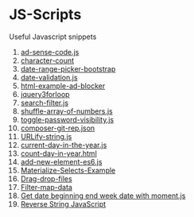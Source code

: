 # JS-Scripts
Useful Javascript snippets

1. [ad-sense-code.js](https://github.com/georgioupanayiotis/JS-Scripts/blob/master/ad-sense-code.js)
2. [character-count](https://github.com/georgioupanayiotis/JS-Scripts/blob/master/character-count)
3. [date-range-picker-bootstrap](https://github.com/georgioupanayiotis/JS-Scripts/blob/master/date-range-picker-bootstrap.html)
4. [date-validation.js](https://github.com/georgioupanayiotis/JS-Scripts/blob/master/date-validation.js)
5. [html-example-ad-blocker](https://github.com/georgioupanayiotis/JS-Scripts/blob/master/html-example-ad-blocker.html)
6. [jquery3forloop](https://github.com/georgioupanayiotis/JS-Scripts/blob/master/jquery3forloop.js)
7. [search-filter.js](https://github.com/georgioupanayiotis/JS-Scripts/blob/master/search-filter.js)
8. [shuffle-array-of-numbers.js](https://github.com/georgioupanayiotis/JS-Scripts/blob/master/shuffle-array-of-numbers.js)
9. [toggle-password-visibility.js](https://github.com/georgioupanayiotis/JS-Scripts/blob/master/toggle-password-visibility.html)
10. [composer-git-rep.json](https://github.com/georgioupanayiotis/JS-Scripts/blob/master/composer-git-rep.json)
11. [URLify-string.js](https://github.com/georgioupanayiotis/JS-Scripts/blob/master/URLify-string.js)
12. [current-day-in-the-year.js](https://github.com/georgioupanayiotis/JS-Scripts/blob/master/current-day-in-the-year.js)
13. [count-day-in-year.html](https://github.com/georgioupanayiotis/JS-Scripts/blob/master/count-day-in-year.html)
14. [add-new-element-es6.js](https://github.com/georgioupanayiotis/JS-Scripts/blob/master/add-new-element-es6.js)
15. [Materialize-Selects-Example](https://github.com/georgioupanayiotis/JS-Scripts/blob/master/Materialize-Selects-Example.html)
16. [Drag-drop-files](https://github.com/georgioupanayiotis/JS-Scripts/blob/master/drag-drop-files.html)
17. [Filter-map-data](https://github.com/georgioupanayiotis/JS-Scripts/blob/master/filter-map-data.js)
18. [Get date beginning end week date with moment.js](https://github.com/georgioupanayiotis/JS-Scripts/blob/master/get-date-beginning-end-week-for-date-moment.js
)
19. [Reverse String JavaScript](https://github.com/georgioupanayiotis/JS-Scripts/blob/master/Reverse-String-JavaScript.js)
